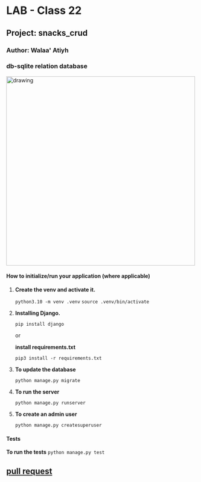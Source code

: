 # LAB - Class 22

## Project: snacks_crud

### Author: Walaa' Atiyh

### db-sqlite relation database
  <img src="./static/db-sqlite.png" alt="drawing" style="width:500px;"/>

#### How to initialize/run your application (where applicable)
1. **Create the venv and activate it.**

    `python3.10 -m venv .venv`
    `source .venv/bin/activate`

2. **Installing Django.**

    `pip install django`
    
   or 

   **install  requirements.txt**
   
   `pip3 install -r requirements.txt`

3. **To update the database**

    `python manage.py migrate`

4. **To run the server**

    `python manage.py runserver`

5. **To create an admin user**

    `python manage.py createsuperuser`

#### Tests
**To run the tests**
    `python manage.py test`
    
## [pull request](https://github.com/WalaaAtiah/django-models/pull/4)
